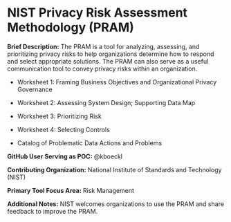 # NIST Privacy Risk Assessment Methodology (PRAM)

**Brief Description:** The PRAM is a tool for analyzing, assessing, and prioritizing privacy risks  to help organizations determine how to respond and select appropriate solutions. The PRAM can also serve as a useful communication tool to convey privacy risks within an organization.

* Worksheet 1: Framing Business Objectives and Organizational Privacy Governance

* Worksheet 2: Assessing System Design; Supporting Data Map

* Worksheet 3: Prioritizing Risk

* Worksheet 4: Selecting Controls

* Catalog of Problematic Data Actions and Problems

**GitHub User Serving as POC:** @kboeckl 

**Contributing Organization:** National Institute of Standards and Technology (NIST)

**Primary Tool Focus Area:** Risk Management

**Additional Notes:** NIST welcomes organizations to use the PRAM and share feedback to improve the PRAM.
